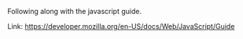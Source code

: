 Following along with the javascript guide.

Link: https://developer.mozilla.org/en-US/docs/Web/JavaScript/Guide